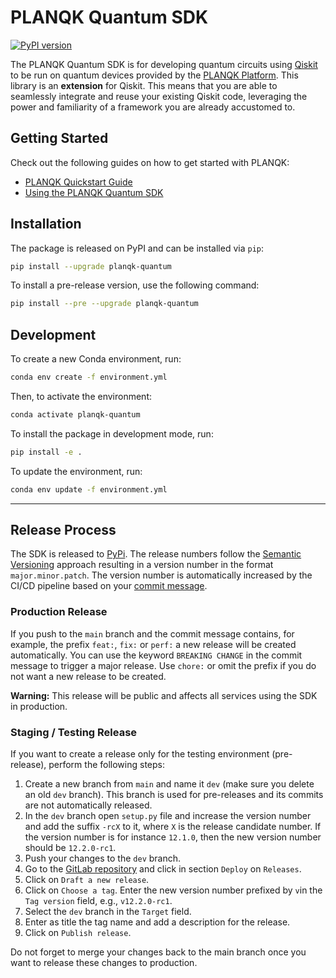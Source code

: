# PLANQK Quantum SDK

[![PyPI version](https://badge.fury.io/py/planqk-quantum.svg)](https://badge.fury.io/py/planqk-quantum)

The PLANQK Quantum SDK is for developing quantum circuits using [Qiskit](https://pypi.org/project/qiskit) to be run on
quantum devices provided by the [PLANQK Platform](https://docs.planqk.de).
This library is an **extension** for Qiskit.
This means that you are able to seamlessly integrate and reuse your existing Qiskit code, leveraging the power and
familiarity of a framework you are already accustomed to.

## Getting Started

Check out the following guides on how to get started with PLANQK:

- [PLANQK Quickstart Guide](https://docs.planqk.de/quickstart.html)
- [Using the PLANQK Quantum SDK](https://docs.planqk.de/using-sdk.html)

## Installation

The package is released on PyPI and can be installed via `pip`:

```bash
pip install --upgrade planqk-quantum
```

To install a pre-release version, use the following command:

```bash
pip install --pre --upgrade planqk-quantum
```

## Development

To create a new Conda environment, run:

```bash
conda env create -f environment.yml
```

Then, to activate the environment:

```bash
conda activate planqk-quantum
```

To install the package in development mode, run:

```bash
pip install -e .
```

To update the environment, run:

```bash
conda env update -f environment.yml
```

---

## Release Process

The SDK is released to [PyPi](https://pypi.org/project/planqk-quantum).
The release numbers follow the [Semantic Versioning](https://semver.org) approach resulting in a version number in the format `major.minor.patch`.
The version number is automatically increased by the CI/CD pipeline based on your [commit message](https://github.com/semantic-release/semantic-release#commit-message-format).

### Production Release

If you push to the `main` branch and the commit message contains, for example, the prefix `feat:`, `fix:` or
`perf:` a new release will be created automatically.
You can use the keyword `BREAKING CHANGE` in the commit message to trigger a major release.
Use `chore:` or omit the prefix if you do not want a new release to be created.

**Warning:** This release will be public and affects all services using the SDK in production.

### Staging / Testing Release

If you want to create a release only for the testing environment (pre-release), perform the following steps:

1. Create a new branch from `main` and name it `dev` (make sure you delete an old `dev` branch).
   This branch is used for pre-releases and its commits are not automatically released.
2. In the `dev` branch open `setup.py` file and increase the version number and add the suffix `-rcX` to it, where
   `X` is the release candidate number.
   If the version number is for instance `12.1.0`, then the new version number should be `12.2.0-rc1`.
3. Push your changes to the `dev` branch.
4. Go to the [GitLab repository](https://gitlab.com/planqk-foss/planqk-quantum) and click in section `Deploy` on `Releases`.
5. Click on `Draft a new release`.
6. Click on `Choose a tag`.
   Enter the new version number prefixed by `v`in the `Tag version` field, e.g., `v12.2.0-rc1`.
7. Select the `dev` branch in the `Target` field.
8. Enter as title the tag name and add a description for the release.
9. Click on `Publish release`.

Do not forget to merge your changes back to the main branch once you want to release these changes to production.
